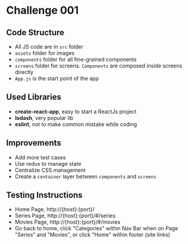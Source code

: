 # Challenge 001

## Code Structure
- All JS code are in `src` folder
- `assets` folder for images
- `components` folder for all fine-grained components
- `screens` folder for screens. `Components` are composed inside screens directly
- `App.js` is the start point of the app

## Used Libraries
- **create-react-app**, easy to start a ReactJs project
- **lodash**, very popular lib
- **eslint**, not to make common mistake while coding


## Improvements
- Add more test cases
- Use redux to manage state
- Centralize CSS management
- Create a `container` layer between `components` and `screens`

## Testing Instructions
- Home Page, http://{host}:{port}/
- Series Page, http://{host}:{port}/#/series
- Movies Page, http://{host}:{port}/#/movies
- Go back to home, click "Categories" within Nav Bar when on Page "Series" and "Movies", or click "Home" within footer (site links)